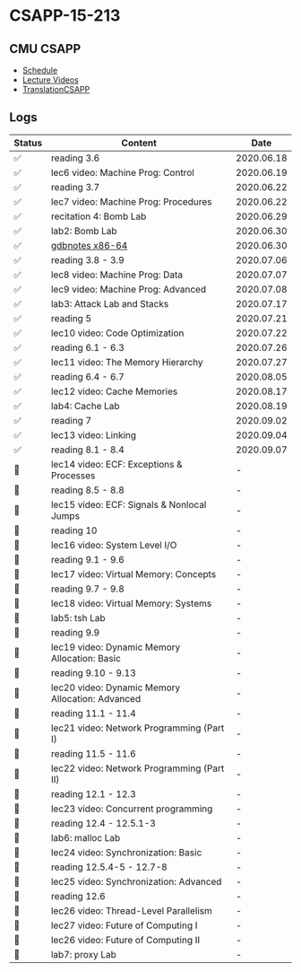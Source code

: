 # CSAPP-15-213

## CMU CSAPP

* [Schedule](http://www.cs.cmu.edu/afs/cs/academic/class/15213-f17/www/schedule.html)
* [Lecture Videos](https://www.bilibili.com/video/BV1gW411x7Bz?from=search&seid=1643468629720944306)
* [TranslationCSAPP](https://github.com/EugeneLiu/translationCSAPP)

## Logs

| Status | Content | Date |
|--| ----- | -------- |
| ✅ | reading 3.6 | 2020.06.18 |
| ✅ | lec6 video: Machine Prog: Control | 2020.06.19 |
| ✅ | reading 3.7 | 2020.06.22 |
| ✅ | lec7 video: Machine Prog: Procedures | 2020.06.22 |
| ✅ | recitation 4: Bomb Lab| 2020.06.29 |
| ✅ | lab2: Bomb Lab | 2020.06.30 |
| ✅ | [gdbnotes x86-64](http://csapp.cs.cmu.edu/2e/docs/gdbnotes-x86-64.pdf) | 2020.06.30 |
| ✅ | reading 3.8 - 3.9 | 2020.07.06 |
| ✅ | lec8 video: Machine Prog: Data | 2020.07.07 |
| ✅ | lec9 video: Machine Prog: Advanced | 2020.07.08 |
| ✅ | lab3: Attack Lab and Stacks | 2020.07.17 |
| ✅ | reading 5 | 2020.07.21 |
| ✅ | lec10 video: Code Optimization | 2020.07.22 |
| ✅ | reading 6.1 - 6.3 | 2020.07.26 |
| ✅ | lec11 video: The Memory Hierarchy | 2020.07.27 |
| ✅ | reading 6.4 - 6.7 | 2020.08.05 |
| ✅ | lec12 video: Cache Memories | 2020.08.17 |
| ✅ | lab4: Cache Lab | 2020.08.19 |
| ✅ | reading 7 | 2020.09.02 |
| ✅ | lec13 video: Linking | 2020.09.04 |
| ✅ | reading 8.1 - 8.4 | 2020.09.07 |
| 🙈 | lec14 video: ECF: Exceptions & Processes | - |
| 🙈 | reading 8.5 - 8.8 | - |
| 🙈 | lec15 video: ECF: Signals & Nonlocal Jumps | - |
| 🙈 | reading 10 | - |
| 🙈 | lec16 video: System Level I/O | - |
| 🙈 | reading 9.1 - 9.6 | - |
| 🙈 | lec17 video: Virtual Memory: Concepts  | - |
| 🙈 | reading 9.7 - 9.8 | - |
| 🙈 | lec18 video: Virtual Memory: Systems  | - |
| 🙈 | lab5: tsh Lab | - |
| 🙈 | reading 9.9 | - |
| 🙈 | lec19 video: Dynamic Memory Allocation: Basic  | - |
| 🙈 | reading 9.10 - 9.13 | - |
| 🙈 | lec20 video: Dynamic Memory Allocation: Advanced  | - |
| 🙈 | reading 11.1 - 11.4 | - |
| 🙈 | lec21 video: Network Programming (Part I)  | - |
| 🙈 | reading 11.5 - 11.6 | - |
| 🙈 | lec22 video: Network Programming (Part II)  | - |
| 🙈 | reading 12.1 - 12.3 | - |
| 🙈 | lec23 video: Concurrent programming  | - |
| 🙈 | reading 12.4 - 12.5.1-3 | - |
| 🙈 | lab6: malloc Lab | - |
| 🙈 | lec24 video: Synchronization: Basic  | - |
| 🙈 | reading 12.5.4-5 - 12.7-8 | - |
| 🙈 | lec25 video: Synchronization: Advanced  | - |
| 🙈 | reading 12.6 | - |
| 🙈 | lec26 video: Thread-Level Parallelism  | - |
| 🙈 | lec27 video: Future of Computing I   | - |
| 🙈 | lec26 video: Future of Computing II  | - |
| 🙈 | lab7: proxy Lab | - |
